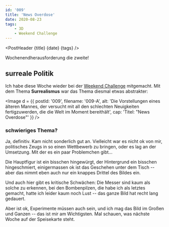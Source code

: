 ```yaml
---
id: '009'
title: 'News Overdose'
date: 2020-08-23
tags:
    - 3D
    - Weekend Challenge
---
```




<script>
    import Image from '$lib/Image.svelte'
	import PostHeader from '$lib/PostHeader.svelte'
</script>



<PostHeader {title} {date} {tags} />

Wochenendherausforderung die zweite!

## surreale Politik

Ich habe diese Woche wieder bei der <a href="https://blenderartists.org/c/contests/weekend-challenge/25" target="_blank" rel="noopener noreferrer">Weekend Challenge</a> mitgemacht. Mit dem Thema **Surrealismus** war das Thema diesmal etwas abstrakter:

<Image d = {{ postId: '009', filename: '009-A',
	alt: 'Die Vorstellungen eines älteren Mannes, der versucht mit all den schlechten Neuigkeiten fertigzuwerden, die die Welt im Moment bereithält',
	cap: 'Titel: "News Overdose"'
}} />

### schwieriges Thema?

Ja, definitiv. Kam nicht sonderlich gut an. Vielleicht war es nicht ok von mir, politisches Zeugs in so einen Wettbewerb zu bringen, oder es lag an der Umsetzung. Mit der es ein paar Problemchen gibt...

Die Hauptfigur ist ein bisschen hingewürgt, der Hintergrund ein bisschen hingeschmiert, einigermassen ok ist das Geschehen unter dem Tisch -- aber das nimmt eben auch nur ein knappes Drittel des Bildes ein.

Und auch hier gibt es kritische Schwächen: Die Messer sind kaum als solche zu erkennen, bei den Bombenpilzen, die habe ich als letztes gemacht, hatte ich leider kaum noch Lust -- das ganze Bild hat recht lang gedauert.

Aber ist ok, Experimente müssen auch sein, und ich mag das Bild im Großen und Ganzen -- das ist mir am Wichtigsten. Mal schauen, was nächste Woche auf der Speisekarte steht.